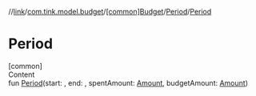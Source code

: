//[link](../../../index.md)/[com.tink.model.budget](../../index.md)/[[common]Budget](../index.md)/[Period](index.md)/[Period](-period.md)



# Period  
[common]  
Content  
fun [Period](-period.md)(start: <ERROR CLASS>, end: <ERROR CLASS>, spentAmount: [Amount](../../../com.tink.model.misc/[common]-amount/index.md), budgetAmount: [Amount](../../../com.tink.model.misc/[common]-amount/index.md))  



